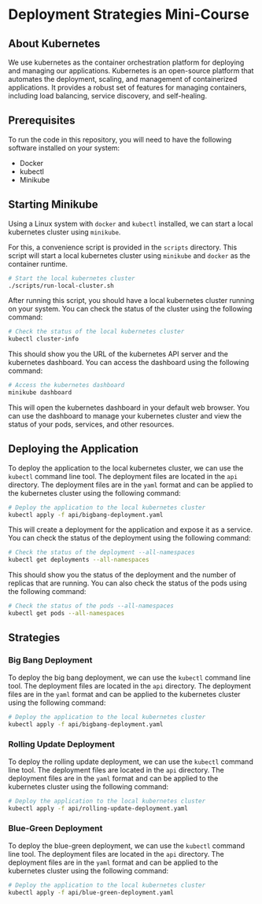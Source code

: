 # Deployment Strategies Mini-Course

## About Kubernetes

We use kubernetes as the container orchestration platform for deploying and managing our applications. Kubernetes is an open-source platform that automates the deployment, scaling, and management of containerized applications. It provides a robust set of features for managing containers, including load balancing, service discovery, and self-healing.

## Prerequisites

To run the code in this repository, you will need to have the following software installed on your system:

- Docker
- kubectl
- Minikube

## Starting Minikube

Using a Linux system with `docker` and `kubectl` installed, we can start a local kubernetes cluster using `minikube`.

For this, a convenience script is provided in the `scripts` directory. This script will start a local kubernetes cluster using `minikube` and `docker` as the container runtime.

```bash
# Start the local kubernetes cluster
./scripts/run-local-cluster.sh
```

After running this script, you should have a local kubernetes cluster running on your system. You can check the status of the cluster using the following command:

```bash
# Check the status of the local kubernetes cluster
kubectl cluster-info
```
This should show you the URL of the kubernetes API server and the kubernetes dashboard. You can access the dashboard using the following command:

```bash
# Access the kubernetes dashboard
minikube dashboard
```

This will open the kubernetes dashboard in your default web browser. You can use the dashboard to manage your kubernetes cluster and view the status of your pods, services, and other resources.

## Deploying the Application

To deploy the application to the local kubernetes cluster, we can use the `kubectl` command line tool. The deployment files are located in the `api` directory. The deployment files are in the `yaml` format and can be applied to the kubernetes cluster using the following command:

```bash
# Deploy the application to the local kubernetes cluster
kubectl apply -f api/bigbang-deployment.yaml
```

This will create a deployment for the application and expose it as a service. You can check the status of the deployment using the following command:

```bash
# Check the status of the deployment --all-namespaces
kubectl get deployments --all-namespaces
```

This should show you the status of the deployment and the number of replicas that are running. You can also check the status of the pods using the following command:

```bash
# Check the status of the pods --all-namespaces
kubectl get pods --all-namespaces
```

## Strategies

### Big Bang Deployment

To deploy the big bang deployment, we can use the `kubectl` command line tool. The deployment files are located in the `api` directory. The deployment files are in the `yaml` format and can be applied to the kubernetes cluster using the following command:

```bash
# Deploy the application to the local kubernetes cluster
kubectl apply -f api/bigbang-deployment.yaml
```

### Rolling Update Deployment

To deploy the rolling update deployment, we can use the `kubectl` command line tool. The deployment files are located in the `api` directory. The deployment files are in the `yaml` format and can be applied to the kubernetes cluster using the following command:

```bash
# Deploy the application to the local kubernetes cluster
kubectl apply -f api/rolling-update-deployment.yaml
```

### Blue-Green Deployment

To deploy the blue-green deployment, we can use the `kubectl` command line tool. The deployment files are located in the `api` directory. The deployment files are in the `yaml` format and can be applied to the kubernetes cluster using the following command:

```bash
# Deploy the application to the local kubernetes cluster
kubectl apply -f api/blue-green-deployment.yaml
```

